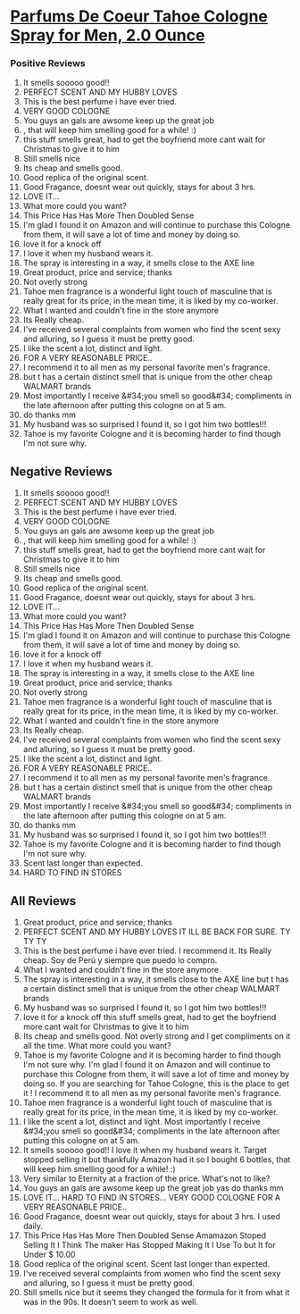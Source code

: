 # [Parfums De Coeur Tahoe Cologne Spray for Men, 2.0 Ounce](https://products.checkmycream.com/products/Parfums-De-Coeur-Tahoe-Cologne-Spray-for-Men-2.0-Ounce.html)

### Positive Reviews

<ol>
      <li>It smells sooooo good!!  </li>
      <li>PERFECT SCENT AND MY HUBBY LOVES</li>
      <li>This is the best perfume i have ever tried.</li>
      <li>VERY GOOD COLOGNE</li>
      <li>You guys an gals are awsome keep up the great job</li>
      <li>, that will keep him smelling good for a while! :)</li>
      <li>this stuff smells great, had to get the boyfriend more cant wait for Christmas to give it to him</li>
      <li>Still smells nice</li>
      <li>Its cheap and smells good.</li>
      <li>Good replica of the original scent.  </li>
      <li>Good Fragance, doesnt wear out quickly, stays for about 3 hrs.</li>
      <li>LOVE IT...</li>
      <li>What more could you want?</li>
      <li>This Price Has Has More Then Doubled Sense</li>
      <li>I&#x27;m glad I found it on Amazon and will continue to purchase this Cologne from them, it will save a lot of time and money by doing so.  </li>
      <li>love it for a knock off</li>
      <li>I love it when my husband wears it.  </li>
      <li>The spray is interesting in a way, it smells close to the AXE line</li>
      <li>Great product, price and service; thanks</li>
      <li>Not overly strong</li>
      <li>Tahoe men fragrance is a wonderful light touch of masculine that is really great for its price, in the mean time, it is liked by my co-worker.</li>
      <li>What I wanted and couldn&#x27;t fine in the store anymore</li>
      <li>Its Really cheap.</li>
      <li>I&#x27;ve received several complaints from women who find the scent sexy and alluring, so I guess it must be pretty good.</li>
      <li>I like the scent a lot, distinct and light.  </li>
      <li>FOR A VERY REASONABLE PRICE..</li>
      <li>I recommend it to all men as my personal favorite men&#x27;s fragrance.</li>
      <li>but t has a certain distinct smell that is unique from the other cheap WALMART brands</li>
      <li>Most importantly I receive &amp;#34;you smell so good&amp;#34; compliments in the late afternoon after putting this cologne on at 5 am.</li>
      <li>do thanks mm</li>
      <li>My husband was so surprised I found it, so I got him two bottles!!!</li>
      <li>Tahoe is my favorite Cologne and it is becoming harder to find though I&#x27;m not sure why.  </li>
</ol>


<h2>Negative Reviews</h2>
<ol>
<li> It smells sooooo good!!  </li>
<li> PERFECT SCENT AND MY HUBBY LOVES</li>
<li> This is the best perfume i have ever tried.</li>
<li> VERY GOOD COLOGNE</li>
<li> You guys an gals are awsome keep up the great job</li>
<li> , that will keep him smelling good for a while! :)</li>
<li> this stuff smells great, had to get the boyfriend more cant wait for Christmas to give it to him</li>
<li> Still smells nice</li>
<li> Its cheap and smells good.</li>
<li> Good replica of the original scent.  </li>
<li> Good Fragance, doesnt wear out quickly, stays for about 3 hrs.</li>
<li> LOVE IT...</li>
<li> What more could you want?</li>
<li> This Price Has Has More Then Doubled Sense</li>
<li> I&#x27;m glad I found it on Amazon and will continue to purchase this Cologne from them, it will save a lot of time and money by doing so.  </li>
<li> love it for a knock off</li>
<li> I love it when my husband wears it.  </li>
<li> The spray is interesting in a way, it smells close to the AXE line</li>
<li> Great product, price and service; thanks</li>
<li> Not overly strong</li>
<li> Tahoe men fragrance is a wonderful light touch of masculine that is really great for its price, in the mean time, it is liked by my co-worker.</li>
<li> What I wanted and couldn&#x27;t fine in the store anymore</li>
<li> Its Really cheap.</li>
<li> I&#x27;ve received several complaints from women who find the scent sexy and alluring, so I guess it must be pretty good.</li>
<li> I like the scent a lot, distinct and light.  </li>
<li> FOR A VERY REASONABLE PRICE..</li>
<li> I recommend it to all men as my personal favorite men&#x27;s fragrance.</li>
<li> but t has a certain distinct smell that is unique from the other cheap WALMART brands</li>
<li> Most importantly I receive &amp;#34;you smell so good&amp;#34; compliments in the late afternoon after putting this cologne on at 5 am.</li>
<li> do thanks mm</li>
<li> My husband was so surprised I found it, so I got him two bottles!!!</li>
<li> Tahoe is my favorite Cologne and it is becoming harder to find though I&#x27;m not sure why.  </li>
<li> Scent last longer than expected.</li>
<li> HARD TO FIND IN STORES</li>
</ol>

<h2>All Reviews</h2>

<ol>
    <li> Great product, price and service; thanks</li>
    <li> PERFECT SCENT AND MY HUBBY LOVES IT ILL BE BACK FOR SURE. TY TY TY</li>
    <li> This is the best perfume i have ever tried. I recommend it. Its Really cheap. Soy de Perú y siempre que puedo lo compro.</li>
    <li> What I wanted and couldn&#x27;t fine in the store anymore</li>
    <li> The spray is interesting in a way, it smells close to the AXE line but t has a certain distinct smell that is unique from the other cheap WALMART brands</li>
    <li> My husband was so surprised I found it, so I got him two bottles!!!</li>
    <li> love it for a knock off this stuff smells great, had to get the boyfriend more cant wait for Christmas to give it to him</li>
    <li> Its cheap and smells good. Not overly strong and I get compliments on it all the time. What more could you want?</li>
    <li> Tahoe is my favorite Cologne and it is becoming harder to find though I&#x27;m not sure why.  I&#x27;m glad I found it on Amazon and will continue to purchase this Cologne from them, it will save a lot of time and money by doing so.  If you are searching for Tahoe Cologne, this is the place to get it !  I recommend it to all men as my personal favorite men&#x27;s fragrance.</li>
    <li> Tahoe men fragrance is a wonderful light touch of masculine that is really great for its price, in the mean time, it is liked by my co-worker.</li>
    <li> I like the scent a lot, distinct and light.  Most importantly I receive &amp;#34;you smell so good&amp;#34; compliments in the late afternoon after putting this cologne on at 5 am.</li>
    <li> It smells sooooo good!!  I love it when my husband wears it.  Target stopped selling it but thankfully Amazon had it so I bought 6 bottles, that will keep him smelling good for a while! :)</li>
    <li> Very similar to Eternity at a fraction of the price.  What&#x27;s not to like?</li>
    <li> You guys an gals are awsome keep up the great job yas do thanks mm</li>
    <li> LOVE IT... HARD TO FIND IN STORES... VERY GOOD COLOGNE FOR A VERY REASONABLE PRICE..</li>
    <li> Good Fragance, doesnt wear out quickly, stays for about 3 hrs. I used daily.</li>
    <li> This Price Has Has More Then Doubled Sense Amamazon Stoped Selling It  I Think The maker Has Stopped Making It I Use To but It for Under $ 10.00</li>
    <li> Good replica of the original scent.  Scent last longer than expected.</li>
    <li> I&#x27;ve received several complaints from women who find the scent sexy and alluring, so I guess it must be pretty good.</li>
    <li> Still smells nice but it seems they changed the formula for it from what it was in the 90s. It doesn&#x27;t seem to work as well.</li>
</ol>




